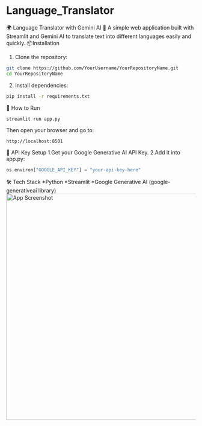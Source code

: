 # Language_Translator
🌍 Language Translator with Gemini AI 🚀
A simple web application built with Streamlit and Gemini AI to translate text into different languages easily and quickly.
📦Installation

1. Clone the repository:
```bash
git clone https://github.com/YourUsername/YourRepositoryName.git
cd YourRepositoryName
```
2. Install dependencies:
```bash
pip install -r requirements.txt
```
🚀 How to Run
```bash
streamlit run app.py
```
Then open your browser and go to:
```text
http://localhost:8501
```
🔑 API Key Setup
1.Get your Google Generative AI API Key.
2.Add it into app.py:
```python
os.environ["GOOGLE_API_KEY"] = "your-api-key-here"
```
🛠️ Tech Stack
*Python
*Streamlit
*Google Generative AI (google-generativeai library)
<img src="outputscreenshot.png" alt="App Screenshot" width="600"/>

